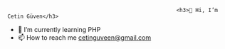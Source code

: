                                                          <h3>👋 Hi, I’m Cetin Güven</h3>
- 🌱 I’m currently learning PHP 
- 📫 How to reach me cetinguveen@gmail.com


